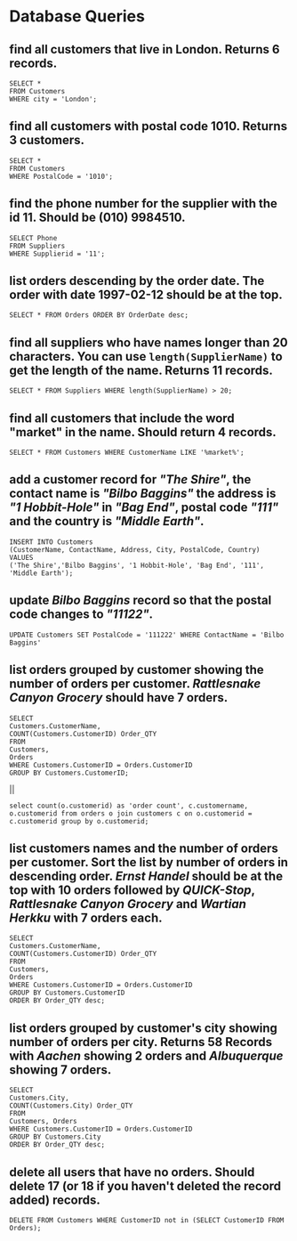 # Database Queries

## find all customers that live in London. Returns 6 records.
```
SELECT * 
FROM Customers
WHERE city = 'London';
```
## find all customers with postal code 1010. Returns 3 customers.
```
SELECT * 
FROM Customers
WHERE PostalCode = '1010';
```
## find the phone number for the supplier with the id 11. Should be (010) 9984510.
```
SELECT Phone 
FROM Suppliers 
WHERE Supplierid = '11';
```
## list orders descending by the order date. The order with date 1997-02-12 should be at the top.
```
SELECT * FROM Orders ORDER BY OrderDate desc;
```
## find all suppliers who have names longer than 20 characters. You can use `length(SupplierName)` to get the length of the name. Returns 11 records.
```
SELECT * FROM Suppliers WHERE length(SupplierName) > 20;
```
## find all customers that include the word "market" in the name. Should return 4 records.
```
SELECT * FROM Customers WHERE CustomerName LIKE '%market%';
```
## add a customer record for _"The Shire"_, the contact name is _"Bilbo Baggins"_ the address is _"1 Hobbit-Hole"_ in _"Bag End"_, postal code _"111"_ and the country is _"Middle Earth"_.
```
INSERT INTO Customers 
(CustomerName, ContactName, Address, City, PostalCode, Country) 
VALUES 
('The Shire','Bilbo Baggins', '1 Hobbit-Hole', 'Bag End', '111', 'Middle Earth');
```
## update _Bilbo Baggins_ record so that the postal code changes to _"11122"_.
```
UPDATE Customers SET PostalCode = '111222' WHERE ContactName = 'Bilbo Baggins'
```
## list orders grouped by customer showing the number of orders per customer. _Rattlesnake Canyon Grocery_ should have 7 orders.
```
SELECT 
Customers.CustomerName, 
COUNT(Customers.CustomerID) Order_QTY 
FROM 
Customers, 
Orders 
WHERE Customers.CustomerID = Orders.CustomerID 
GROUP BY Customers.CustomerID; 
```
||
```
select count(o.customerid) as 'order count', c.customername, o.customerid from orders o join customers c on o.customerid = c.customerid group by o.customerid;
```
## list customers names and the number of orders per customer. Sort the list by number of orders in descending order. _Ernst Handel_ should be at the top with 10 orders followed by _QUICK-Stop_, _Rattlesnake Canyon Grocery_ and _Wartian Herkku_ with 7 orders each.
```
SELECT 
Customers.CustomerName, 
COUNT(Customers.CustomerID) Order_QTY 
FROM 
Customers, 
Orders 
WHERE Customers.CustomerID = Orders.CustomerID 
GROUP BY Customers.CustomerID 
ORDER BY Order_QTY desc; 
```
## list orders grouped by customer's city showing number of orders per city. Returns 58 Records with _Aachen_ showing 2 orders and _Albuquerque_ showing 7 orders.
```
SELECT 
Customers.City, 
COUNT(Customers.City) Order_QTY 
FROM 
Customers, Orders 
WHERE Customers.CustomerID = Orders.CustomerID 
GROUP BY Customers.City 
ORDER BY Order_QTY desc; 
```
## delete all users that have no orders. Should delete 17 (or 18 if you haven't deleted the record added) records.
```
DELETE FROM Customers WHERE CustomerID not in (SELECT CustomerID FROM Orders);
```